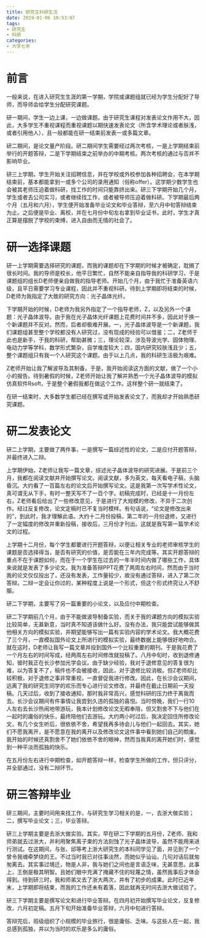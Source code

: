 ```yaml
---
title: 研究生科研生活
date: 2019-01-06 10:53:07
tags:
- 研究生
- 科研
categories:
- 大学七年
---
```


# 前言



一般来说，在进入研究生生涯的第一学期，学院或课题组就已经为学生分配好了导师，而导师会给学生分配研究课题。

研一期间，学生一边上课，一边做课题。由于研究生课程对发表论文作用不大，因此，大多学生不重视课程而重视课题以期快速发表论文（所含学术理论或者肤浅，或者引用他人），且一般都能在研一结束前发表一或多篇文章。

研二期间，是论文量产阶段。研二期间学生需要经过两次考核，一是上学期结束前举行的开题答辩，二是下学期结束之前举办的中期考核。两次考核的通过与否并不影响毕业。

研三上学期，学生开始关注招聘信息，并在学校或外校参加各种招聘会，在本学期结束前，基本都能拿到一或多个公司的录用通知（俗称offer）。这学期少数学生也会被其老师压迫着做科研，找工作的时间只能靠挤出来。研三下学期开始几个月，学生或者去公司实习，或者继续找工作，或者被导师压迫着做科研。下学期最后两个月（五月和六月），学生便开始准备毕业论文和毕业答辩，至六月中旬答辩结束为止。之后便是毕业、离校，并在七月份中旬左右拿到毕业证书，此时，学生才真正算是摆脱了学校的束缚，进入自由而无情的社会了。

# 研一选择课题

研一上学期需要选择研究的课题，而我的课题却在下学期的时候才被确定，耽搁了很长时间。我的导师是校长，他平日繁忙，自然不能亲自指导我的科研学习，于是课题组的组长D老师便亲自做我的指导老师。开始几个月，由于我忙于准备英语六级，且平日需要学习专业课程，因此并不重视科研。待到上学期即将结束的时候，D老师为我指定了大致的研究方向：光子晶体光纤。

下学期开始的时候，D老师为我另外指定了一个指导老师，Z，以及另外一个课题：光子晶体波导。由于我在光子晶体光纤课题上花费时间并不多，因此对于换一个新课题并不反对。然而，后者却极难开展。一，光子晶体波导是一个新课题，我们课题组甚至整个学校都没有人研究过，没有现成的经验可以借鉴；二，Z老师于此也是新手，于我的科研，帮助甚微；三，理论较深，涉及导波光学、固体物理、电动力学等学科，数学形式繁杂，自学难度较大；四，国内研究较肤浅且少；五，整个课题组只有我一个人研究这个课题。由于以上几点，我的科研生活极为艰难。

Z老师开始让我了解波导及其制备。于是，我开始阅读这方面的文献，做了一个小小的报告。待到暑假的时候，Z老师开始让我了解并熟悉一个光子晶体波导的模拟仿真软件Rsoft，于是整个暑假我都在做这个工作。这样整个研一就结束了。

在研一结束时，大多数学生都已经在撰写或开始发表论文了，而我却才开始熟悉研究课题。

 # 研二发表论文

研二上学期，主要做了两件事，一是撰写一篇综述性的论文，二是应付开题答辩，并最终进入二辩。

上学期伊始，Z老师让我写一篇文章，综述光子晶体波导的研究进展。于是前三个月，我都在阅读文献并开始撰写论文。阅读文献，多为英文，每天看电子稿，头脑昏沉。大约看了一百篇左右的论文后开始撰写论文。这是我第一次写学术性论文，真可谓无从下手，有时一整天写不了一百个字。初稿完成时，已经是十一月份左右，Z老师看后给出了一些修改意见，于是进行了大规模的修改，不异于二次创作。经过反复修改，论文定稿时已不复当时模样。有句话说，“论文是修改出来的”，到此时，我才理解此语。大约十二月份投稿，第二年的一月份退修，又进行了一定幅度的修改并重新投稿，接收后，三月份才刊出。这就是我写第一篇学术论文的过程。

上学期十二月份，每个学生都要进行开题答辩，以便让相关专业的老师审核学生的课题是否选择得当，是否有研究的价值，是否能在三年内完成等。其实开题答辩的重点不在于课题如何，而在于一个学生在过去的一年半时间内做了哪些工作，具体来说就是发表了多少论文。我为准备答辩PPT花费了两周左右时间，然而由于当时我的论文仅仅投出了，还没有发表，工作量较少，故没有通过答辩，进入了第二次答辩。二辩一定会让你过的，某种程度上说是一个形式，但这个形式终究让人不舒服。

研二下学期，主要写了另一篇重要的小论文，以及应付中期检查。

研二下学期前几个月，由于不能做波导制备实验，而关于我的课题方向的模拟实验比较简单，无甚新意，当时真不知道该做什么好。没有办法，我只能尝试能够做其他相关方向的模拟实验，并期望能够写出一篇有实验内容的学术论文。我大概花费了三个月，一直模拟国外论文上所进行的模拟实验，最终数据上能够很好地吻合。就在这时，D老师让我写一篇文章并投到国外一个比较重要的期刊。于是我花费了一个月左右的时间写成，经两周左右时间修改就投稿了。八月中旬时，收到退修通知，彼时我正在长沙参加光学会议。由于缺少经验，我对于退修意见的答复很为难，以为答复不了，稿件也不会被接收，因此，对于退修比较消极。但Z老师却比较积极，对于退修之事非常重视，一直督促我进行修改。因此，在长沙会议期间，远离了我的研究生同学的欢乐而专心进行论文修改，并最终在截止日期前一天投稿。几天过后，收到了接收通知，那时我非常高兴，感觉科研的压力终于离我而去。长沙会议期间有件事情让我尝到久违的孤独的喜悦。当时傍晚，我们一行10人左右去长沙热闹地带游玩，我本计划修改论文无暇奉陪，但又割舍不下与他们在一起时的庸俗的快乐，最终陪他们去游玩。大约两小时过后，我决定回住所修改论文，有几个女生听后，很依依不舍，希望我再多待会儿与他们一起回去。其实，她们不愿我离开，是不愿意在我的离开以及修改论文这件事中看到她们自己的颓废。我开始的时候还真割舍不了她们依依不舍的眼神，然而当我真的离开她们时，感觉到一种平淡而孤独的快乐。

在五月份左右进行中期检查，如开题答辩一样，检查学生所做的工作，但只评分，并全部通过，没有二辩环节。

# 研三答辩毕业

研三期间，主要时间用来找工作，与研究生学习相关的是，一，去浙大做实验；二，撰写毕业论文；三，毕业答辩。

研三上学期主要是去浙大做实验。其实，早在研二下学期的五月份，Z老师、我和师弟就去过浙大，并利用聚焦离子束的方法刻蚀了光子晶体波导，虽然不能用来进行测试。在这期间，与张、邱等考上浙大研究生的本科同学见了面，并见到了一个曾令我魂牵梦绕的王。不过当时我已对往事淡然，而她似乎讪讪，几句对话后就匆匆离去。其实事过境迁，物是人非，我与她们之间也是言语乏味，无甚意思。此事上，王倒是极其明智。且她们眼中充满了掩藏不住的轻蔑之情，虽然我事后才体会得到。待到研三时，我和师弟又去了浙大两次，并有了初步的成果。此时已近年末，上学期即将结束，而我的工作还未有着落，因此就再无时间去浙大做试验了。

研三下学期主要是撰写论文和进行毕业答辩。在四月初开始撰写毕业论文，反复修改，六月初定稿。五月下旬开始准备毕业答辩，六月中旬进行答辩。

答辩完后，班级组织了小规模的毕业旅行，很是庸俗、乏味。与这些人在一起，我总感到孤独，并以为当时的欢乐是多么的庸俗。